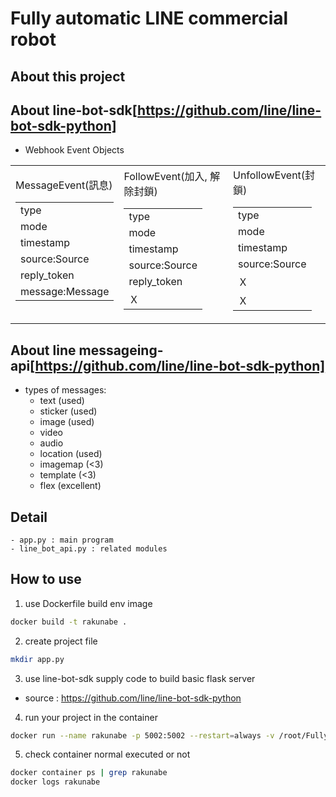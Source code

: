 # Fully automatic LINE commercial robot

## About this project

## About line-bot-sdk[https://github.com/line/line-bot-sdk-python]
- Webhook Event Objects
<table rules="none" align="center">
	<td>
        <table rules="none" align="center">
MessageEvent(訊息)
            <tr>
                <td>type</td>
            </tr>
            <tr>
                <td>mode</td>
            </tr>
            <tr>
                <td>timestamp</td>
            </tr>
            <tr>
                <td>source:Source</td>
            </tr>    
            <tr>
                <td>reply_token</td>
            </tr>    
            <tr>
                <td>message:Message</td>
            </tr>    
        </table>
    </td>
	<td>
        <table rules="none" align="center">
FollowEvent(加入, 解除封鎖)
            <tr>
                <td>type</td>
            </tr>
            <tr>
                <td>mode</td>
            </tr>
            <tr>
                <td>timestamp</td>
            </tr>
            <tr>
                <td>source:Source</td>
            </tr>    
            <tr>
                <td>reply_token</td>
            </tr>    
            <tr>
                <td>Ｘ</td>
            </tr>    
        </table>
    </td>
	<td>
        <table rules="none" align="center">
UnfollowEvent(封鎖)
            <tr>
                <td>type</td>
            </tr>
            <tr>
                <td>mode</td>
            </tr>
            <tr>
                <td>timestamp</td>
            </tr>
            <tr>
                <td>source:Source</td>
            </tr>    
            <tr>
                <td>Ｘ</td>
            </tr>    
            <tr>
                <td>Ｘ</td>
            </tr>    
        </table>
    </td>
</table>

## About line messageing-api[https://github.com/line/line-bot-sdk-python]
- types of messages:
    - text (used)
    - sticker (used)
    - image (used)
    - video 
    - audio
    - location (used)
    - imagemap (<3)
    - template (<3)
    - flex (excellent)
## Detail
    - app.py : main program
    - line_bot_api.py : related modules
## How to use
1. use Dockerfile build env image
```bash
docker build -t rakunabe .
```
2. create project file
```bash
mkdir app.py
```
3. use line-bot-sdk supply code to build basic flask server
- source : https://github.com/line/line-bot-sdk-python
4. run your project in the container 
```bash
docker run --name rakunabe -p 5002:5002 --restart=always -v /root/Fully-automatic-LINE-commercial-robot:/app -d rakunabe
```
5. check container normal executed or not
```bash
docker container ps | grep rakunabe
docker logs rakunabe
```